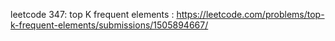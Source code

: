 leetcode 347: top K frequent elements : https://leetcode.com/problems/top-k-frequent-elements/submissions/1505894667/